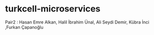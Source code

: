 # turkcell-microservices
Pair2 : Hasan Emre Alkan, Halil İbrahim Ünal, Ali Seydi Demir, Kübra İnci ,Furkan Çapanoğlu 
